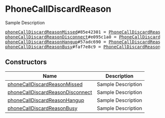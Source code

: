 # PhoneCallDiscardReason

Sample Description

<pre>
<a href="../constructor/phoneCallDiscardReasonMissed">phoneCallDiscardReasonMissed</a>#85e42301 = <a href="../type/PhoneCallDiscardReason.md">PhoneCallDiscardReason</a>;
<a href="../constructor/phoneCallDiscardReasonDisconnect">phoneCallDiscardReasonDisconnect</a>#e095c1a0 = <a href="../type/PhoneCallDiscardReason.md">PhoneCallDiscardReason</a>;
<a href="../constructor/phoneCallDiscardReasonHangup">phoneCallDiscardReasonHangup</a>#57adc690 = <a href="../type/PhoneCallDiscardReason.md">PhoneCallDiscardReason</a>;
<a href="../constructor/phoneCallDiscardReasonBusy">phoneCallDiscardReasonBusy</a>#faf7e8c9 = <a href="../type/PhoneCallDiscardReason.md">PhoneCallDiscardReason</a>;
</pre>

## Constructors

| Name | Description |
|------|-------------|
| [phoneCallDiscardReasonMissed](../constructor/phoneCallDiscardReasonMissed.md) | Sample Description |
| [phoneCallDiscardReasonDisconnect](../constructor/phoneCallDiscardReasonDisconnect.md) | Sample Description |
| [phoneCallDiscardReasonHangup](../constructor/phoneCallDiscardReasonHangup.md) | Sample Description |
| [phoneCallDiscardReasonBusy](../constructor/phoneCallDiscardReasonBusy.md) | Sample Description |

